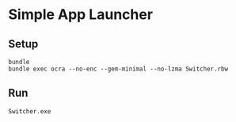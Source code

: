 Simple App Launcher
==============

Setup
-------
    bundle
    bundle exec ocra --no-enc --gem-minimal --no-lzma Switcher.rbw


Run
----
    Switcher.exe

